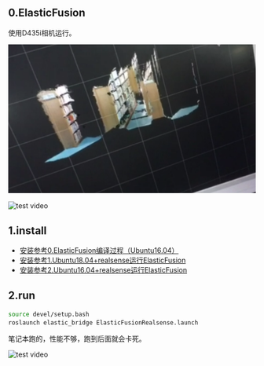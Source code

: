 ##  0.ElasticFusion

使用D435i相机运行。

![test pic](./test.png)

![test video](https://www.youtube.com/watch?v=lZbeH9t7DzQ&feature=youtu.be)

## 1.install



- [安装参考0.ElasticFusion编译过程（Ubuntu16.04）](https://blog.csdn.net/jthree2012/article/details/80837661)
- [安装参考1.Ubuntu18.04+realsense运行ElasticFusion](https://blog.csdn.net/dongzid/article/details/85906109)
- [安装参考2.Ubuntu16.04+realsense运行ElasticFusion](https://blog.csdn.net/u010497704/article/details/89490675)



##  2.run

```bash
source devel/setup.bash
roslaunch elastic_bridge ElasticFusionRealsense.launch
```

笔记本跑的，性能不够，跑到后面就会卡死。

![test video](https://www.youtube.com/watch?v=lZbeH9t7DzQ&feature=youtu.be)

